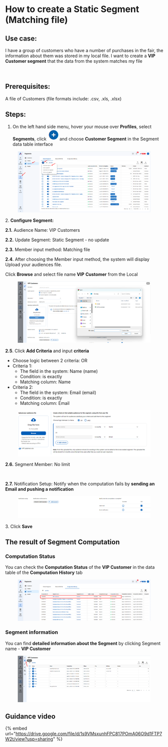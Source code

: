 # How to create a Static Segment (Matching file)

## Use case:

I have a group of customers who have a number of purchases in the fair, the information about them was stored in my local file. I want to create a **VIP Customer segment** that the data from the system matches my file

<figure><img src="../../../.gitbook/assets/Create Static Segment - Matching file – My file.png" alt=""><figcaption></figcaption></figure>

## Prerequisites:

A file of Customers (file formats include: .csv, .xls, .xlsx)

## Steps:

1. On the left hand side menu, hover your mouse over **Profiles**, select **Segments**, click ![](<../../../.gitbook/assets/image (1779).png>)and choose **Customer Segment** in the Segment data table interface&#x20;

<figure><img src="../../../.gitbook/assets/image (3039).png" alt=""><figcaption></figcaption></figure>

2\. **Configure Segment:**

**2.1.** Audience Name: VIP Customers

**2.2.** Update Segment: Static Segment - no update

**2.3.** Member input method: Matching file

**2.4**. After choosing the Member input method, the system will display Upload your audiences file.

Click **Browse** and select file name **VIP** **Customer** from the Local

<figure><img src="../../../.gitbook/assets/image (3041).png" alt=""><figcaption></figcaption></figure>

**2.5**. Click **Add Criteria** and input **criteria**

* Choose logic between 2 criteria: OR
* Criteria 1:&#x20;
  * The field in the system: Name (name)
  * Condition: is exactly&#x20;
  * Matching column: Name
* Criteria 2:
  * The field in the system: Email (email)
  * Condition: is exactly&#x20;
  * Matching column: Email

<figure><img src="../../../.gitbook/assets/image (3042).png" alt=""><figcaption></figcaption></figure>

**2.6.** Segment Member: No limit

<figure><img src="../../../.gitbook/assets/Create Static Segment - Matching file – Segment member.png" alt=""><figcaption></figcaption></figure>

**2.7.** Notification Setup: Notify when the computation fails by **sending an Email and pushing a notification**

<figure><img src="../../../.gitbook/assets/image (3043).png" alt=""><figcaption></figcaption></figure>

3\. Click **Save**

## The result of Segment Computation

### Computation Status

You can check the **Computation Status** of the **VIP Customer** in the data table of the **Computation History** tab

<figure><img src="../../../.gitbook/assets/image (3045).png" alt=""><figcaption></figcaption></figure>

### Segment information

You can find **detailed information about the Segment** by clicking Segment name - **VIP Customer**

<figure><img src="../../../.gitbook/assets/image (3046).png" alt=""><figcaption></figcaption></figure>

## Guidance video

{% embed url="https://drive.google.com/file/d/1s9VMsxunhFPC817POmA06O9d1FTP7W2t/view?usp=sharing" %}

